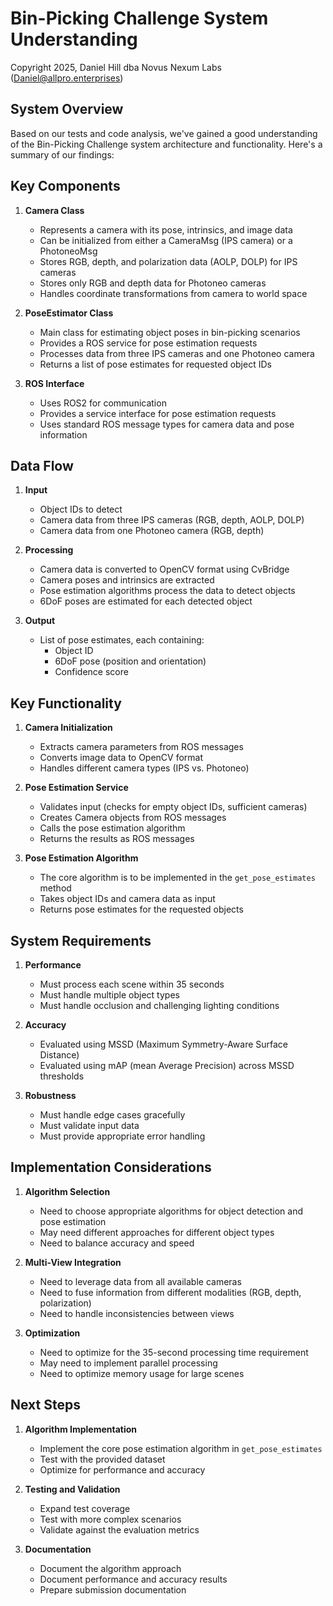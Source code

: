 # Bin-Picking Challenge System Understanding
Copyright 2025, Daniel Hill dba Novus Nexum Labs (Daniel@allpro.enterprises)

## System Overview

Based on our tests and code analysis, we've gained a good understanding of the Bin-Picking Challenge system architecture and functionality. Here's a summary of our findings:

## Key Components

1. **Camera Class**
   - Represents a camera with its pose, intrinsics, and image data
   - Can be initialized from either a CameraMsg (IPS camera) or a PhotoneoMsg
   - Stores RGB, depth, and polarization data (AOLP, DOLP) for IPS cameras
   - Stores only RGB and depth data for Photoneo cameras
   - Handles coordinate transformations from camera to world space

2. **PoseEstimator Class**
   - Main class for estimating object poses in bin-picking scenarios
   - Provides a ROS service for pose estimation requests
   - Processes data from three IPS cameras and one Photoneo camera
   - Returns a list of pose estimates for requested object IDs

3. **ROS Interface**
   - Uses ROS2 for communication
   - Provides a service interface for pose estimation requests
   - Uses standard ROS message types for camera data and pose information

## Data Flow

1. **Input**
   - Object IDs to detect
   - Camera data from three IPS cameras (RGB, depth, AOLP, DOLP)
   - Camera data from one Photoneo camera (RGB, depth)

2. **Processing**
   - Camera data is converted to OpenCV format using CvBridge
   - Camera poses and intrinsics are extracted
   - Pose estimation algorithms process the data to detect objects
   - 6DoF poses are estimated for each detected object

3. **Output**
   - List of pose estimates, each containing:
     - Object ID
     - 6DoF pose (position and orientation)
     - Confidence score

## Key Functionality

1. **Camera Initialization**
   - Extracts camera parameters from ROS messages
   - Converts image data to OpenCV format
   - Handles different camera types (IPS vs. Photoneo)

2. **Pose Estimation Service**
   - Validates input (checks for empty object IDs, sufficient cameras)
   - Creates Camera objects from ROS messages
   - Calls the pose estimation algorithm
   - Returns the results as ROS messages

3. **Pose Estimation Algorithm**
   - The core algorithm is to be implemented in the `get_pose_estimates` method
   - Takes object IDs and camera data as input
   - Returns pose estimates for the requested objects

## System Requirements

1. **Performance**
   - Must process each scene within 35 seconds
   - Must handle multiple object types
   - Must handle occlusion and challenging lighting conditions

2. **Accuracy**
   - Evaluated using MSSD (Maximum Symmetry-Aware Surface Distance)
   - Evaluated using mAP (mean Average Precision) across MSSD thresholds

3. **Robustness**
   - Must handle edge cases gracefully
   - Must validate input data
   - Must provide appropriate error handling

## Implementation Considerations

1. **Algorithm Selection**
   - Need to choose appropriate algorithms for object detection and pose estimation
   - May need different approaches for different object types
   - Need to balance accuracy and speed

2. **Multi-View Integration**
   - Need to leverage data from all available cameras
   - Need to fuse information from different modalities (RGB, depth, polarization)
   - Need to handle inconsistencies between views

3. **Optimization**
   - Need to optimize for the 35-second processing time requirement
   - May need to implement parallel processing
   - Need to optimize memory usage for large scenes

## Next Steps

1. **Algorithm Implementation**
   - Implement the core pose estimation algorithm in `get_pose_estimates`
   - Test with the provided dataset
   - Optimize for performance and accuracy

2. **Testing and Validation**
   - Expand test coverage
   - Test with more complex scenarios
   - Validate against the evaluation metrics

3. **Documentation**
   - Document the algorithm approach
   - Document performance and accuracy results
   - Prepare submission documentation 